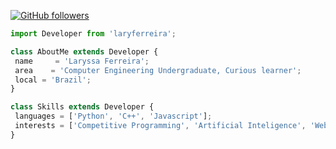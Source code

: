                          
[![GitHub followers](https://img.shields.io/github/followers/laryferreira.svg?style=social&label=Follow&maxAge=2592000)](https://github.com/laryferreira?tab=followers)

 ```js
import Developer from 'laryferreira';

class AboutMe extends Developer {
  name     = 'Laryssa Ferreira';
  area    = 'Computer Engineering Undergraduate, Curious learner';
  local = 'Brazil'; 
}

class Skills extends Developer {
  languages = ['Python', 'C++', 'Javascript'];
  interests = ['Competitive Programming', 'Artificial Inteligence', 'Web/App development']
}

```
